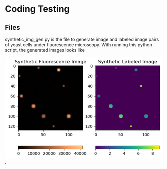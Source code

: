 # Coding Testing

## Files
synthetic_img_gen.py is the file to generate image and labeled image pairs of yeast cells under fluorescence microscopy. With running this python script, the generated images looks like


![output_images](https://github.com/yingjundong/coding_test/blob/main/output_example.png). 
